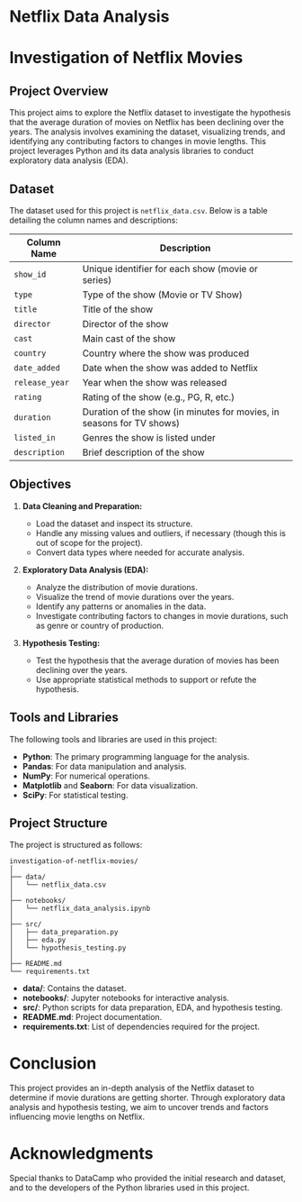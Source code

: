 # Netflix Data Analysis

# Investigation of Netflix Movies

## Project Overview

This project aims to explore the Netflix dataset to investigate the hypothesis that the average duration of movies on Netflix has been declining over the years. The analysis involves examining the dataset, visualizing trends, and identifying any contributing factors to changes in movie lengths. This project leverages Python and its data analysis libraries to conduct exploratory data analysis (EDA).

## Dataset

The dataset used for this project is `netflix_data.csv`. Below is a table detailing the column names and descriptions:

| Column Name         | Description                                                                 |
|---------------------|-----------------------------------------------------------------------------|
| `show_id`           | Unique identifier for each show (movie or series)                           |
| `type`              | Type of the show (Movie or TV Show)                                         |
| `title`             | Title of the show                                                           |
| `director`          | Director of the show                                                        |
| `cast`              | Main cast of the show                                                       |
| `country`           | Country where the show was produced                                         |
| `date_added`        | Date when the show was added to Netflix                                     |
| `release_year`      | Year when the show was released                                             |
| `rating`            | Rating of the show (e.g., PG, R, etc.)                                      |
| `duration`          | Duration of the show (in minutes for movies, in seasons for TV shows)       |
| `listed_in`         | Genres the show is listed under                                             |
| `description`       | Brief description of the show                                               |

## Objectives

1. **Data Cleaning and Preparation:**
   - Load the dataset and inspect its structure.
   - Handle any missing values and outliers, if necessary (though this is out of scope for the project).
   - Convert data types where needed for accurate analysis.

2. **Exploratory Data Analysis (EDA):**
   - Analyze the distribution of movie durations.
   - Visualize the trend of movie durations over the years.
   - Identify any patterns or anomalies in the data.
   - Investigate contributing factors to changes in movie durations, such as genre or country of production.

3. **Hypothesis Testing:**
   - Test the hypothesis that the average duration of movies has been declining over the years.
   - Use appropriate statistical methods to support or refute the hypothesis.

## Tools and Libraries

The following tools and libraries are used in this project:

- **Python**: The primary programming language for the analysis.
- **Pandas**: For data manipulation and analysis.
- **NumPy**: For numerical operations.
- **Matplotlib** and **Seaborn**: For data visualization.
- **SciPy**: For statistical testing.

## Project Structure

The project is structured as follows:

```
investigation-of-netflix-movies/
│
├── data/
│   └── netflix_data.csv
│
├── notebooks/
│   └── netflix_data_analysis.ipynb
│
├── src/
│   ├── data_preparation.py
│   ├── eda.py
│   └── hypothesis_testing.py
│
├── README.md
└── requirements.txt
```

- **data/**: Contains the dataset.
- **notebooks/**: Jupyter notebooks for interactive analysis.
- **src/**: Python scripts for data preparation, EDA, and hypothesis testing.
- **README.md**: Project documentation.
- **requirements.txt**: List of dependencies required for the project.


# Conclusion
This project provides an in-depth analysis of the Netflix dataset to determine if movie durations are getting shorter. Through exploratory data analysis and hypothesis testing, we aim to uncover trends and factors influencing movie lengths on Netflix.

# Acknowledgments
Special thanks to DataCamp who provided the initial research and dataset, and to the developers of the Python libraries used in this project.
